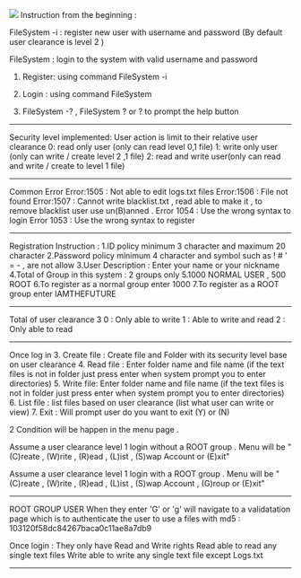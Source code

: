 [![](http://img.youtube.com/vi/H0JSC8vNEDM/0.jpg)](http://www.youtube.com/watch?v=H0JSC8vNEDM "")
Instruction from the beginning :

FileSystem -i : register new user with username and password (By default user clearance is level 2 )

FileSystem : login to the system with valid username and password

1. Register: using command FileSystem -i

2. Login : using command FileSystem

3. FileSystem -? , FileSystem ? or ? to prompt the help button 

------------------------------------------------------------------------------------------------------------------------------------------------------

Security level implemented:
	     User action is limit to their relative user clearance
	     0: read only user (only can read level 0,1 file)
	     1: write only user (only can write / create level 2 ,1 file)
	     2: read and write user(only can read and write / create to level 1 file)

------------------------------------------------------------------------------------------------------------------------------------------------------

Common Error
Error:1505 : Not able to edit logs.txt files
Error:1506 : File not found 
Error:1507 : Cannot write blacklist.txt , read able to make it , to remove blacklist user use un(B)anned .
Error 1054 : Use the wrong syntax to login
Error 1053 : Use the wrong syntax to register

------------------------------------------------------------------------------------------------------------------------------------------------------

Registration Instruction :
1.ID policy minimum 3 character and maximum 20 character
2.Password policy minimum 4 character and symbol such as ! # ' = - , are not allow
3.User Description : Enter your name or your nickname
4.Total of Group in this system : 2 groups only
5.1000 NORMAL USER , 500 ROOT
6.To register as a normal group enter 1000
7.To register as a ROOT group enter IAMTHEFUTURE

------------------------------------------------------------------------------------------------------------------------------------------------------

Total of user clearance 3
0 : Only able to write 
1 : Able to write and read
2 : Only able to read

------------------------------------------------------------------------------------------------------------------------------------------------------

Once log in
3. Create file : Create file and Folder with its security level base on user clearance
4. Read file : Enter folder name and file name (if the text files is not in folder just press enter when system prompt you to enter directories)
5. Write file: Enter folder name and file name (if the text files is not in folder just press enter when system prompt you to enter directories)
6. List file : list files based on user clearance (list what user can write or view)
7. Exit : Will prompt user do you want to exit (Y) or (N)

2 Condition will be happen in the menu page . 

Assume a user clearance level 1 login without a ROOT group . 
Menu will be "(C)reate , (W)rite , (R)ead , (L)ist , (S)wap Account or (E)xit"

Assume a user clearance level 1 login with a ROOT group . 
Menu will be "(C)reate , (W)rite , (R)ead , (L)ist , (S)wap Account , (G)roup or (E)xit"

------------------------------------------------------------------------------------------------------------------------------------------------------

ROOT GROUP USER
When they enter 'G' or 'g' will navigate to a validatation page which is to authenticate the user to use a files with md5 : 103120f58dc84267baca0c11ae8a7db9

Once login : 
They only have Read and Write rights 
Read able to read any single text files
Write able to write any single text file except Logs.txt

------------------------------------------------------------------------------------------------------------------------------------------------------


